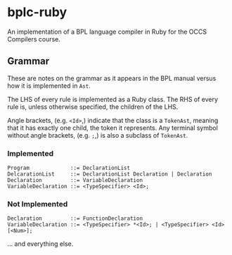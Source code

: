 bplc-ruby
====

An implementation of a BPL language compiler in Ruby for the OCCS Compilers course.

Grammar
---

These are notes on the grammar as it appears in the BPL manual versus how it is implemented in `Ast`.

The LHS of every rule is implemented as a Ruby class.  The RHS of every rule is, unless otherwise specified, the children of the LHS.

Angle brackets, (e.g. `<Id>`,) indicate that the class is a `TokenAst`, meaning that it has exactly one child, the token it represents.  Any terminal symbol without angle brackets, (e.g. `;`,) is also a subclass of `TokenAst`.

### Implemented

	Program				::= DeclarationList
	DelcarationList		::= DeclarationList Declaration | Declaration
	Declaration			::= VariableDeclaration
	VariableDeclaration	::= <TypeSpecifier> <Id>;

### Not Implemented

	Declaration			::= FunctionDeclaration
	VariableDeclaration	::= <TypeSpecifier> *<Id>; | <TypeSpecifier> <Id>[<Num>];

... and everything else.